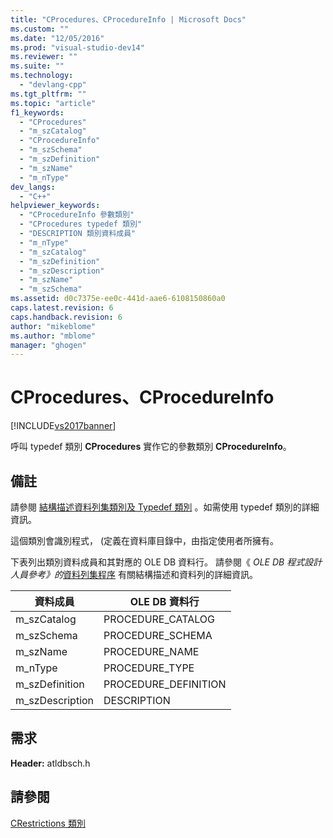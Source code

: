 ```yaml
---
title: "CProcedures、CProcedureInfo | Microsoft Docs"
ms.custom: ""
ms.date: "12/05/2016"
ms.prod: "visual-studio-dev14"
ms.reviewer: ""
ms.suite: ""
ms.technology: 
  - "devlang-cpp"
ms.tgt_pltfrm: ""
ms.topic: "article"
f1_keywords: 
  - "CProcedures"
  - "m_szCatalog"
  - "CProcedureInfo"
  - "m_szSchema"
  - "m_szDefinition"
  - "m_szName"
  - "m_nType"
dev_langs: 
  - "C++"
helpviewer_keywords: 
  - "CProcedureInfo 參數類別"
  - "CProcedures typedef 類別"
  - "DESCRIPTION 類別資料成員"
  - "m_nType"
  - "m_szCatalog"
  - "m_szDefinition"
  - "m_szDescription"
  - "m_szName"
  - "m_szSchema"
ms.assetid: d0c7375e-ee0c-441d-aae6-6108150860a0
caps.latest.revision: 6
caps.handback.revision: 6
author: "mikeblome"
ms.author: "mblome"
manager: "ghogen"
---
```

# CProcedures、CProcedureInfo
[!INCLUDE[vs2017banner](../../assembler/inline/includes/vs2017banner.md)]

呼叫 typedef 類別 **CProcedures** 實作它的參數類別 **CProcedureInfo**。  
  
## 備註  
 請參閱 [結構描述資料列集類別及 Typedef 類別](../../data/oledb/schema-rowset-classes-and-typedef-classes.md) 。如需使用 typedef 類別的詳細資訊。  
  
 這個類別會識別程式， \(定義在資料庫目錄中，由指定使用者所擁有。  
  
 下表列出類別資料成員和其對應的 OLE DB 資料行。  請參閱《 *OLE DB 程式設計人員參考》的*[資料列集程序](https://msdn.microsoft.com/en-us/library/ms724021.aspx) 有關結構描述和資料列的詳細資訊。  
  
|資料成員|OLE DB 資料行|  
|----------|----------------|  
|m\_szCatalog|PROCEDURE\_CATALOG|  
|m\_szSchema|PROCEDURE\_SCHEMA|  
|m\_szName|PROCEDURE\_NAME|  
|m\_nType|PROCEDURE\_TYPE|  
|m\_szDefinition|PROCEDURE\_DEFINITION|  
|m\_szDescription|DESCRIPTION|  
  
## 需求  
 **Header:** atldbsch.h  
  
## 請參閱  
 [CRestrictions 類別](../../data/oledb/crestrictions-class.md)